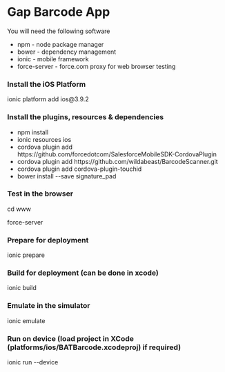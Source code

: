 <h1>Gap Barcode App</h1>

<p>You will need the following software</p>
<ul>
<li>npm - node package manager</li>
<li>bower - dependency management</li>
<li>ionic - mobile framework</li>
<li>force-server - force.com proxy for web browser testing</li>
</ul>

<h3>Install the iOS Platform</h3>
<p>ionic platform add ios@3.9.2</p>

<h3>Install the plugins, resources & dependencies</h3>
<ul>
<li>npm install</li>
<li>ionic resources ios</li>
<li>cordova plugin add https://github.com/forcedotcom/SalesforceMobileSDK-CordovaPlugin</li>
<li>cordova plugin add https://github.com/wildabeast/BarcodeScanner.git</li>
<li>cordova plugin add cordova-plugin-touchid</li>
<li>bower install --save signature_pad</li>
</ul>

<h3>Test in the browser</h3>
<p>cd www</p>
<p>force-server</p>

<h3>Prepare for deployment</h3>
<p>ionic prepare</p>

<h3>Build for deployment (can be done in xcode)</h3>
<p>ionic build</p>

<h3>Emulate in the simulator</h3>
<p>ionic emulate</p>

<h3>Run on device (load project in XCode (platforms/ios/BATBarcode.xcodeproj) if required)</h3>
<p>ionic run --device</p>
